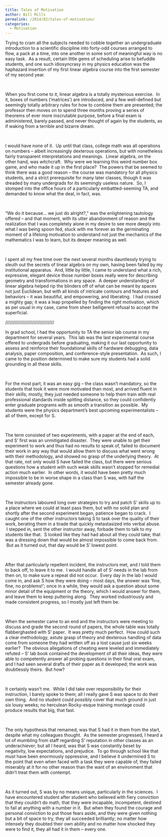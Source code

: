 ```yaml
---
title: Tales of Motivation
author: Bill Mills
permalink: /2014/02/tales-of-motivation/
categories:
  - Motivation
---
```

<p dir="ltr">
  Trying to cram all the subjects needed to cobble together an undergraduate introduction to a scientific discipline into forty-odd courses arranged to flow, a pack at a time, into one another in some sort of meaningful way is no easy task.  As a result, certain little gems of scheduling arise to befuddle students, and one such idiosyncrasy in my physics education was the haphazard insertion of my first linear algebra course into the first semester of my second year.
</p>

&nbsp;

<p dir="ltr">
  When you first come to it, linear algebra is a totally mysterious exercise.  In it, boxes of numbers (&#8216;matrices&#8217;) are introduced, and a few well-defined but seemingly totally arbitrary rules for how to combine them are presented; the professor then moves on to spend three months proving a series of theorems of ever more inscrutable purpose, before a final exam is administered, barely passed, and never thought of again by the students, as if waking from a terrible and bizarre dream.
</p>

&nbsp;

<p dir="ltr">
  I would have none of it.  Up until that class, college math was all operations on numbers &#8211; albeit increasingly dexterous operations, but with nonetheless fairly transparent interpretations and meanings.  Linear algebra, on the other hand, was witchcraft.  Why were we learning this weird number box game, and who made it up in the first place?  The powers that be seemed to think there was a good reason &#8211; the course was mandatory for all physics students, and a strict prerequisite for many later classes, though it was dreaded by many undergrads for its seemingly useless nature.  So, I stomped into the office hours of a particularly embattled-seeming TA, and demanded to know what the deal, in fact, was.
</p>

&nbsp;

<p dir="ltr">
  &#8220;We do it because&#8230; we just do alright?,&#8221; was the enlightening tautology offered &#8211; and that moment, with its utter abandonment of reason and the realization that I was completely alone in my desire to see more deeply into what I was being spoon fed, stuck with me forever as the germinating moment of a lifelong motivation to understand not just the mechanics of the mathematics I was to learn, but its deeper meaning as well.
</p>

&nbsp;

<p dir="ltr">
  I spent all my free time over the next several months dauntlessly trying to sleuth out the secrets of linear algebra on my own, having been failed by my institutional apparatus.  And, little by little, I came to understand what a rich, expressive, elegant device those number boxes really were for describing geometry and transformations in any space.  A deeper understanding of linear algebra helped rip the blinders off of what can be meant by spaces not just Euclidean, but with all kinds of intricate contours and features and behaviors &#8211; it was beautiful, and empowering, and liberating.  I had crossed a mighty gap; it was a leap propelled by finding the right motivation, which as per usual in my case, came from sheer belligerent refusal to accept the superficial.
</p>

<p dir="ltr">
  ///////////////////////////////
</p>

<p dir="ltr">
  In grad school, I had the opportunity to TA the senior lab course in my department for several years.  This lab was the last experimental course offered to undergrads before graduating, making it our last opportunity to assess and reinforce their foundational skills of hardware debugging, data analysis, paper composition, and conference-style presentation.  As such, I came to the position determined to make sure my students had a solid grounding in all these skills.
</p>

&nbsp;

<p dir="ltr">
  For the most part, it was an easy gig &#8211; the class wasn&#8217;t mandatory, so the students that took it were more motivated than most, and arrived fluent in their skills; mostly, they just needed someone to help them train with real professional standards inside spitting distance, so they could confidently enter graduate programs with as smooth a transition as possible.  My students were the physics department&#8217;s best upcoming experimentalists &#8211; all of them, except for S.
</p>

&nbsp;

<p dir="ltr">
  The term consisted of two experiments, with a paper at the end of each, and S&#8217; first was an unmitigated disaster.  They were unable to get their experiment to work and thus had no results to speak of, failed to document their work in any way that would allow them to discuss what went wrong with their methodology, and showed no grasp of the underlying theory.  At that rate, not only would S have failed the class, but there were serious questions how a student with such weak skills wasn&#8217;t stopped for remedial action much earlier.  In other words, it would have been pretty much impossible to be in worse shape in a class than S was, with half the semester already gone.
</p>

&nbsp;

<p dir="ltr">
  The instructors laboured long over strategies to try and patch S&#8217; skills up to a place where we could at least pass them, but with no solid plan and shortly after the second experiment began, patience began to crack.  I caught one of the other instructors taking S to task over the quality of their work, berating them in a tirade that quickly metastasized into verbal abuse.  I stepped in, sent the other instructor away, forbade them to talk to my students like that.  S looked like they had had about all they could take; that was a dressing down that would be almost impossible to come back from.  But as it turned out, that day would be S&#8217; lowest point.
</p>

&nbsp;

<p dir="ltr">
  After that particularly repellent incident, the instructors met, and I told them to back off, to leave it to me.  I would handle all of S&#8217; needs in the lab from then on, to make sure a repeat did not occur.  Every day in the lab I would come in, and ask S how they were doing &#8211; most days, the answer was &#8216;fine, fine, no problems!'; once in a while, they would ask a question about some minor detail of the equipment or the theory, which I would answer for them, and leave them to keep puttering along.  They worked industriously and made consistent progress, so I mostly just left them be.
</p>

&nbsp;

<p dir="ltr">
  When the semester came to an end and the instructors were meeting to discuss and grade the second round of papers, the whole table was totally flabberghasted with S&#8217; paper.  It was pretty much perfect.  How could such a clear methodology, astute grasp of theory and dexterous handling of data come from someone they had written off as a lost cause just six weeks earlier?  The obvious allegations of cheating were leveled and immediately refuted &#8211; S&#8217; lab book contained the development of all their ideas, they were able to competently answer all probing questions in their final oral exam, and I had seen several drafts of their paper as it developed; the work was doubtlessly theirs.  But how?
</p>

&nbsp;

<p dir="ltr">
  It certainly wasn&#8217;t me.  While I did take over responsibility for their instruction, I barely spoke to them; all I really gave S was space to do their own thing.  And no student could possibly cover that much ground in just six lousy weeks; no herculean Rocky-esque training montage could produce results that big, that fast.
</p>

&nbsp;

<p dir="ltr">
  The only hypothesis that remained, was that S had it in them from the start, despite what my colleagues thought.  As the semester progressed, I heard a lot of mumbling from staff regarding S&#8217; reputation in other classes as an underachiever; but all I heard, was that S was constantly beset by negativity, low expectations, and prejudice.  To go through school like that must have been enormously oppressive, and I believe it undermined S to the point that even when faced with a task they were capable of, they failed miserably at it for no other reason than the want of an environment that didn&#8217;t treat them with contempt.
</p>

&nbsp;

<p dir="ltr">
  As it turned out, S was by no means unique, particularly in the sciences.  I have encountered student after student who believed with fiery conviction that they couldn&#8217;t do math, that they were incapable, incompetent, destined to fail at anything with a number in it.  But when they found the courage and personal conviction to put those fears aside, and they were given nothing but a bit of space to try, they all succeeded brilliantly; no matter how intensely they doubted their own ability and no matter how shocked they were to find it, they all had it in them &#8211; every one.
</p>

